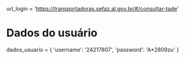 url_login = 'https://transportadoras.sefaz.al.gov.br/#/consultar-tade'

# Dados do usuário
dados_usuario = {
    'username': '24217807',
    'password': 'A*2809zu'
}